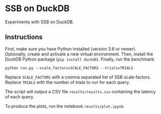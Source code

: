 # SSB on DuckDB

Experiments with SSB on DuckDB.

## Instructions

First, make sure you have Python installed (version 3.6 or newer). Optionally, create and activate a new virtual environment. Then, install the DuckDB Python package (`pip install duckdb`). Finally, run the benchmark:
```
python run.py --scale_factors=SCALE_FACTORS --trials=TRIALS
```
Replace `SCALE_FACTORS` with a comma separated list of SSB scale factors. Replace `TRIALS` with the number of trials to run for each query.

The script will output a CSV file `results/results.csv` containing the latency of each query.

To produce the plots, run the notebook `results/plot.ipynb`.
